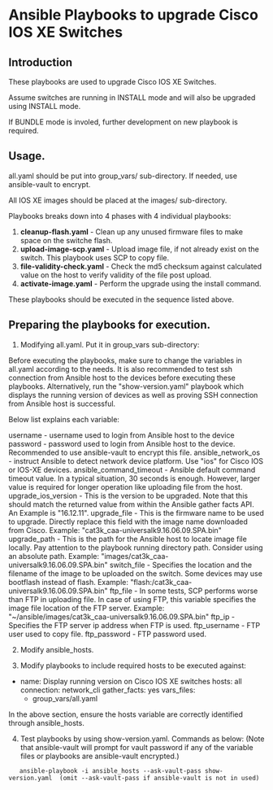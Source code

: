 # Ansible Playbooks to upgrade Cisco IOS XE Switches

## Introduction
These playbooks are used to upgrade Cisco IOS XE Switches.

Assume switches are running in INSTALL mode and will also be upgraded using INSTALL mode.

If BUNDLE mode is involed, further development on new playbook is required. 

## Usage.

all.yaml should be put into group_vars/ sub-directory. If needed, use ansible-vault to encrypt.

All IOS XE images should be placed at the images/ sub-directory. 

Playbooks breaks down into 4 phases with 4 individual playbooks:
1. **cleanup-flash.yaml**       - Clean up any unused firmware files to make space on the switche flash.  
2. **upload-image-scp.yaml**    - Upload image file, if not already exist on the switch. This playbook uses SCP to copy file.
3. **file-validity-check.yaml** - Check the md5 checksum against calculated value on the host to verify validity of the file post upload.
4. **activate-image.yaml**      - Perform the upgrade using the install command.

These playbooks should be executed in the sequence listed above.

## Preparing the playbooks for execution.

1. Modifying all.yaml. Put it in group_vars sub-directory:

Before executing the playbooks, make sure to change the variables in all.yaml according to the needs.
It is also recommended to test ssh connection from Ansible host to the devices before executing these playbooks.
Alternatively, run the "show-version.yaml" playbook which displays the running version of devices as well as proving SSH connection from Ansible host is successful.

Below list explains each variable:

username                - username used to login from Ansible host to the device
password                - password used to login from Ansible host to the device. Recommended to use ansible-vault to encrypt this file.
ansible_network_os      - instruct Ansible to detect network device platform. Use "ios" for Cisco IOS or IOS-XE devices.
ansible_command_timeout - Ansible default command timeout value. In a typical situation, 30 seconds is enough. However, larger value is required for longer operation like uploading file from the host. 
upgrade_ios_version     - This is the version to be upgraded. Note that this should match the returned value from within the Ansible gather facts API. An Example is "16.12.11".
upgrade_file            - This is the firmware name to be used to upgrade. Directly replace this field with the image name downloaded from Cisco. Example: "cat3k_caa-universalk9.16.06.09.SPA.bin"
upgrade_path            - This is the path for the Ansible host to locate image file locally. Pay attention to the playbook running directory path. Consider using an absolute path. Example: "images/cat3k_caa-universalk9.16.06.09.SPA.bin"
switch_file             - Specifies the location and the filename of the image to be uploaded on the switch. Some devices may use bootflash instead of flash. Example: "flash:/cat3k_caa-universalk9.16.06.09.SPA.bin"
ftp_file                - In some tests, SCP performs worse than FTP in uploading file. In case of using FTP, this variable specifies the image file location of the FTP server. Example: "~/ansible/images/cat3k_caa-universalk9.16.06.09.SPA.bin"
ftp_ip                  - Specifies the FTP server ip address when FTP is used.
ftp_username            - FTP user used to copy file.
ftp_password            - FTP password used. 

2. Modify ansible_hosts. 

3. Modify playbooks to include required hosts to be executed against:

- name: Display running version on Cisco IOS XE switches 
  hosts: all
  connection: network_cli
  gather_facts: yes
  vars_files:
    - group_vars/all.yaml 

In the above section, ensure the hosts variable are correctly identified through ansible_hosts. 

4. Test playbooks by using show-version.yaml. Commands as below: (Note that ansible-vault will prompt for vault password if any of the variable files or playbooks are ansible-vault encrypted.)

```
   ansible-playbook -i ansible_hosts --ask-vault-pass show-version.yaml  (omit --ask-vault-pass if ansible-vault is not in used)

